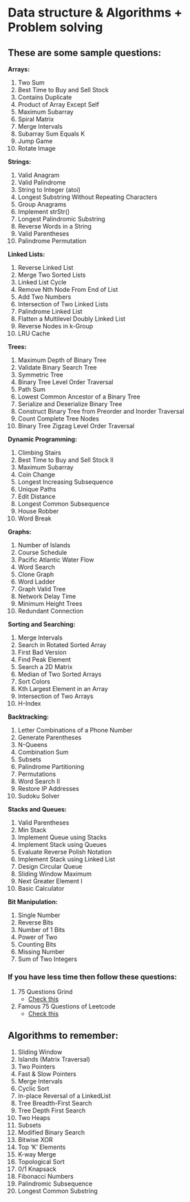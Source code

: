 # Data structure & Algorithms + Problem solving
  ## These are some sample questions:
**Arrays:**

1. Two Sum
2. Best Time to Buy and Sell Stock
3. Contains Duplicate
4. Product of Array Except Self
5. Maximum Subarray
6. Spiral Matrix
7. Merge Intervals
8. Subarray Sum Equals K
9. Jump Game
10. Rotate Image

**Strings:**

1. Valid Anagram
2. Valid Palindrome
3. String to Integer (atoi)
4. Longest Substring Without Repeating Characters
5. Group Anagrams
6. Implement strStr()
7. Longest Palindromic Substring
8. Reverse Words in a String
9. Valid Parentheses
10. Palindrome Permutation

**Linked Lists:**

1. Reverse Linked List
2. Merge Two Sorted Lists
3. Linked List Cycle
4. Remove Nth Node From End of List
5. Add Two Numbers
6. Intersection of Two Linked Lists
7. Palindrome Linked List
8. Flatten a Multilevel Doubly Linked List
9. Reverse Nodes in k-Group
10. LRU Cache

**Trees:**

1. Maximum Depth of Binary Tree
2. Validate Binary Search Tree
3. Symmetric Tree
4. Binary Tree Level Order Traversal
5. Path Sum
6. Lowest Common Ancestor of a Binary Tree
7. Serialize and Deserialize Binary Tree
8. Construct Binary Tree from Preorder and Inorder Traversal
9. Count Complete Tree Nodes
10. Binary Tree Zigzag Level Order Traversal

**Dynamic Programming:**

1. Climbing Stairs
2. Best Time to Buy and Sell Stock II
3. Maximum Subarray
4. Coin Change
5. Longest Increasing Subsequence
6. Unique Paths
7. Edit Distance
8. Longest Common Subsequence
9. House Robber
10. Word Break

**Graphs:**

1. Number of Islands
2. Course Schedule
3. Pacific Atlantic Water Flow
4. Word Search
5. Clone Graph
6. Word Ladder
7. Graph Valid Tree
8. Network Delay Time
9. Minimum Height Trees
10. Redundant Connection

**Sorting and Searching:**

1. Merge Intervals
2. Search in Rotated Sorted Array
3. First Bad Version
4. Find Peak Element
5. Search a 2D Matrix
6. Median of Two Sorted Arrays
7. Sort Colors
8. Kth Largest Element in an Array
9. Intersection of Two Arrays
10. H-Index

**Backtracking:**

1. Letter Combinations of a Phone Number
2. Generate Parentheses
3. N-Queens
4. Combination Sum
5. Subsets
6. Palindrome Partitioning
7. Permutations
8. Word Search II
9. Restore IP Addresses
10. Sudoku Solver

**Stacks and Queues:**

1. Valid Parentheses
2. Min Stack
3. Implement Queue using Stacks
4. Implement Stack using Queues
5. Evaluate Reverse Polish Notation
6. Implement Stack using Linked List
7. Design Circular Queue
8. Sliding Window Maximum
9. Next Greater Element I
10. Basic Calculator

**Bit Manipulation:**

1. Single Number
2. Reverse Bits
3. Number of 1 Bits
4. Power of Two
5. Counting Bits
6. Missing Number
7. Sum of Two Integers

### If you have less time then follow these questions:
1. 75 Questions Grind
   - [Check this](https://lnkd.in/d_uWUggG)
3. Famous 75 Questions of Leetcode
   - [Check this](https://lnkd.in/d2ZxbtRw)

## Algorithms to remember:
1) Sliding Window
2) Islands (Matrix Traversal)
3) Two Pointers
4) Fast & Slow Pointers
5) Merge Intervals
6) Cyclic Sort
7) In-place Reversal of a LinkedList
8) Tree Breadth-First Search
9) Tree Depth First Search
10) Two Heaps
11) Subsets
12) Modified Binary Search
13) Bitwise XOR
14) Top ‘K’ Elements
15) K-way Merge
16) Topological Sort
17) 0/1 Knapsack
18) Fibonacci Numbers
19) Palindromic Subsequence
20) Longest Common Substring
